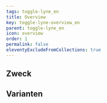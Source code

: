 ```yaml
---
tags: toggle-lyne_en
title: Overview
key: toggle-lyne-overview_en
parent: toggle-lyne_en
icon: overview
order: 1
permalink: false
eleventyExcludeFromCollections: true
---
```


## Zweck

## Varianten

